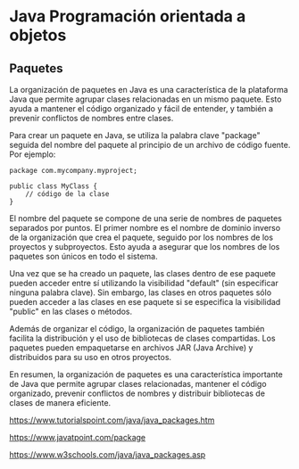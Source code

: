 # Java Programación orientada a objetos #

## Paquetes ##

La organización de paquetes en Java es una característica de la plataforma Java que permite agrupar clases relacionadas en un mismo paquete. Esto ayuda a mantener el código organizado y fácil de entender, y también a prevenir conflictos de nombres entre clases.

Para crear un paquete en Java, se utiliza la palabra clave "package" seguida del nombre del paquete al principio de un archivo de código fuente. Por ejemplo:

```
package com.mycompany.myproject;

public class MyClass {
    // código de la clase
}
```

El nombre del paquete se compone de una serie de nombres de paquetes separados por puntos. El primer nombre es el nombre de dominio inverso de la organización que crea el paquete, seguido por los nombres de los proyectos y subproyectos. Esto ayuda a asegurar que los nombres de los paquetes son únicos en todo el sistema.

Una vez que se ha creado un paquete, las clases dentro de ese paquete pueden acceder entre sí utilizando la visibilidad "default" (sin especificar ninguna palabra clave). Sin embargo, las clases en otros paquetes sólo pueden acceder a las clases en ese paquete si se especifica la visibilidad "public" en las clases o métodos.

Además de organizar el código, la organización de paquetes también facilita la distribución y el uso de bibliotecas de clases compartidas. Los paquetes pueden empaquetarse en archivos JAR (Java Archive) y distribuidos para su uso en otros proyectos.

En resumen, la organización de paquetes es una característica importante de Java que permite agrupar clases relacionadas, mantener el código organizado, prevenir conflictos de nombres y distribuir bibliotecas de clases de manera eficiente.

https://www.tutorialspoint.com/java/java_packages.htm

https://www.javatpoint.com/package

https://www.w3schools.com/java/java_packages.asp